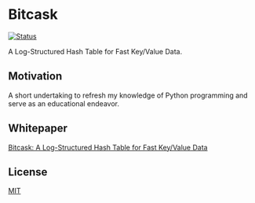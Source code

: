 # Bitcask
[![Status](https://github.com/eiri/py_bitcask/workflows/tests/badge.svg)](https://github.com/eiri/py_bitcask/actions)

A Log-Structured Hash Table for Fast Key/Value Data.

## Motivation

A short undertaking to refresh my knowledge of Python programming and serve as an educational endeavor.

## Whitepaper

[Bitcask: A Log-Structured Hash Table for Fast Key/Value Data](https://riak.com/assets/bitcask-intro.pdf)

## License

[MIT](https://github.com/eiri/py_bitcask/blob/master/LICENSE)
